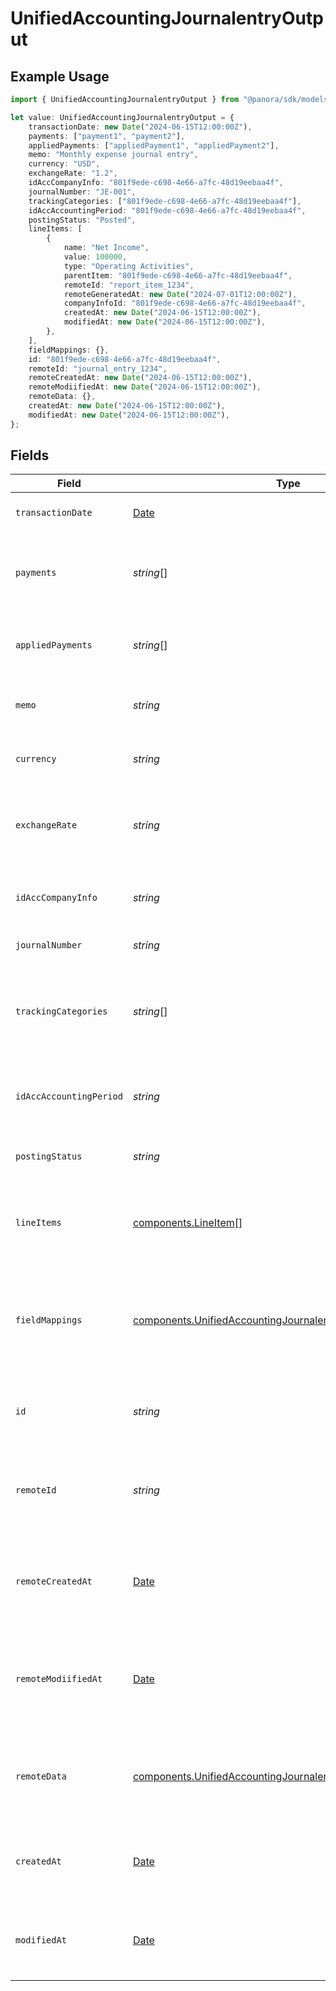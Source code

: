 # UnifiedAccountingJournalentryOutput

## Example Usage

```typescript
import { UnifiedAccountingJournalentryOutput } from "@panora/sdk/models/components";

let value: UnifiedAccountingJournalentryOutput = {
    transactionDate: new Date("2024-06-15T12:00:00Z"),
    payments: ["payment1", "payment2"],
    appliedPayments: ["appliedPayment1", "appliedPayment2"],
    memo: "Monthly expense journal entry",
    currency: "USD",
    exchangeRate: "1.2",
    idAccCompanyInfo: "801f9ede-c698-4e66-a7fc-48d19eebaa4f",
    journalNumber: "JE-001",
    trackingCategories: ["801f9ede-c698-4e66-a7fc-48d19eebaa4f"],
    idAccAccountingPeriod: "801f9ede-c698-4e66-a7fc-48d19eebaa4f",
    postingStatus: "Posted",
    lineItems: [
        {
            name: "Net Income",
            value: 100000,
            type: "Operating Activities",
            parentItem: "801f9ede-c698-4e66-a7fc-48d19eebaa4f",
            remoteId: "report_item_1234",
            remoteGeneratedAt: new Date("2024-07-01T12:00:00Z"),
            companyInfoId: "801f9ede-c698-4e66-a7fc-48d19eebaa4f",
            createdAt: new Date("2024-06-15T12:00:00Z"),
            modifiedAt: new Date("2024-06-15T12:00:00Z"),
        },
    ],
    fieldMappings: {},
    id: "801f9ede-c698-4e66-a7fc-48d19eebaa4f",
    remoteId: "journal_entry_1234",
    remoteCreatedAt: new Date("2024-06-15T12:00:00Z"),
    remoteModiifiedAt: new Date("2024-06-15T12:00:00Z"),
    remoteData: {},
    createdAt: new Date("2024-06-15T12:00:00Z"),
    modifiedAt: new Date("2024-06-15T12:00:00Z"),
};
```

## Fields

| Field                                                                                                                                      | Type                                                                                                                                       | Required                                                                                                                                   | Description                                                                                                                                | Example                                                                                                                                    |
| ------------------------------------------------------------------------------------------------------------------------------------------ | ------------------------------------------------------------------------------------------------------------------------------------------ | ------------------------------------------------------------------------------------------------------------------------------------------ | ------------------------------------------------------------------------------------------------------------------------------------------ | ------------------------------------------------------------------------------------------------------------------------------------------ |
| `transactionDate`                                                                                                                          | [Date](https://developer.mozilla.org/en-US/docs/Web/JavaScript/Reference/Global_Objects/Date)                                              | :heavy_minus_sign:                                                                                                                         | The date of the transaction                                                                                                                | 2024-06-15T12:00:00Z                                                                                                                       |
| `payments`                                                                                                                                 | *string*[]                                                                                                                                 | :heavy_minus_sign:                                                                                                                         | The payments associated with the journal entry                                                                                             | [<br/>"payment1",<br/>"payment2"<br/>]                                                                                                     |
| `appliedPayments`                                                                                                                          | *string*[]                                                                                                                                 | :heavy_minus_sign:                                                                                                                         | The applied payments for the journal entry                                                                                                 | [<br/>"appliedPayment1",<br/>"appliedPayment2"<br/>]                                                                                       |
| `memo`                                                                                                                                     | *string*                                                                                                                                   | :heavy_minus_sign:                                                                                                                         | A memo or note for the journal entry                                                                                                       | Monthly expense journal entry                                                                                                              |
| `currency`                                                                                                                                 | *string*                                                                                                                                   | :heavy_minus_sign:                                                                                                                         | The currency of the journal entry                                                                                                          | USD                                                                                                                                        |
| `exchangeRate`                                                                                                                             | *string*                                                                                                                                   | :heavy_minus_sign:                                                                                                                         | The exchange rate applied to the journal entry                                                                                             | 1.2                                                                                                                                        |
| `idAccCompanyInfo`                                                                                                                         | *string*                                                                                                                                   | :heavy_minus_sign:                                                                                                                         | The UUID of the associated company info                                                                                                    | 801f9ede-c698-4e66-a7fc-48d19eebaa4f                                                                                                       |
| `journalNumber`                                                                                                                            | *string*                                                                                                                                   | :heavy_minus_sign:                                                                                                                         | The journal number                                                                                                                         | JE-001                                                                                                                                     |
| `trackingCategories`                                                                                                                       | *string*[]                                                                                                                                 | :heavy_minus_sign:                                                                                                                         | The UUIDs of the tracking categories associated with the journal entry                                                                     | [<br/>"801f9ede-c698-4e66-a7fc-48d19eebaa4f"<br/>]                                                                                         |
| `idAccAccountingPeriod`                                                                                                                    | *string*                                                                                                                                   | :heavy_minus_sign:                                                                                                                         | The UUID of the associated accounting period                                                                                               | 801f9ede-c698-4e66-a7fc-48d19eebaa4f                                                                                                       |
| `postingStatus`                                                                                                                            | *string*                                                                                                                                   | :heavy_minus_sign:                                                                                                                         | The posting status of the journal entry                                                                                                    | Posted                                                                                                                                     |
| `lineItems`                                                                                                                                | [components.LineItem](../../models/components/lineitem.md)[]                                                                               | :heavy_minus_sign:                                                                                                                         | The line items associated with this journal entry                                                                                          |                                                                                                                                            |
| `fieldMappings`                                                                                                                            | [components.UnifiedAccountingJournalentryOutputFieldMappings](../../models/components/unifiedaccountingjournalentryoutputfieldmappings.md) | :heavy_minus_sign:                                                                                                                         | The custom field mappings of the object between the remote 3rd party & Panora                                                              | {<br/>"custom_field_1": "value1",<br/>"custom_field_2": "value2"<br/>}                                                                     |
| `id`                                                                                                                                       | *string*                                                                                                                                   | :heavy_minus_sign:                                                                                                                         | The UUID of the journal entry record                                                                                                       | 801f9ede-c698-4e66-a7fc-48d19eebaa4f                                                                                                       |
| `remoteId`                                                                                                                                 | *string*                                                                                                                                   | :heavy_minus_sign:                                                                                                                         | The remote ID of the journal entry in the context of the 3rd Party                                                                         | journal_entry_1234                                                                                                                         |
| `remoteCreatedAt`                                                                                                                          | [Date](https://developer.mozilla.org/en-US/docs/Web/JavaScript/Reference/Global_Objects/Date)                                              | :heavy_minus_sign:                                                                                                                         | The date when the journal entry was created in the remote system                                                                           | 2024-06-15T12:00:00Z                                                                                                                       |
| `remoteModiifiedAt`                                                                                                                        | [Date](https://developer.mozilla.org/en-US/docs/Web/JavaScript/Reference/Global_Objects/Date)                                              | :heavy_minus_sign:                                                                                                                         | The date when the journal entry was last modified in the remote system                                                                     | 2024-06-15T12:00:00Z                                                                                                                       |
| `remoteData`                                                                                                                               | [components.UnifiedAccountingJournalentryOutputRemoteData](../../models/components/unifiedaccountingjournalentryoutputremotedata.md)       | :heavy_minus_sign:                                                                                                                         | The remote data of the journal entry in the context of the 3rd Party                                                                       | {<br/>"raw_data": {<br/>"additional_field": "some value"<br/>}<br/>}                                                                       |
| `createdAt`                                                                                                                                | [Date](https://developer.mozilla.org/en-US/docs/Web/JavaScript/Reference/Global_Objects/Date)                                              | :heavy_minus_sign:                                                                                                                         | The created date of the journal entry record                                                                                               | 2024-06-15T12:00:00Z                                                                                                                       |
| `modifiedAt`                                                                                                                               | [Date](https://developer.mozilla.org/en-US/docs/Web/JavaScript/Reference/Global_Objects/Date)                                              | :heavy_minus_sign:                                                                                                                         | The last modified date of the journal entry record                                                                                         | 2024-06-15T12:00:00Z                                                                                                                       |